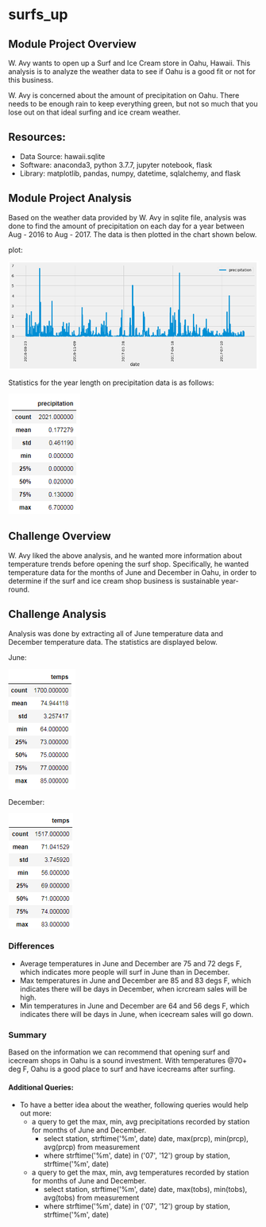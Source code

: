 # surfs_up

## Module Project Overview

W. Avy wants to open up a Surf and Ice Cream store in Oahu, Hawaii. This analysis is to analyze the weather data to see if Oahu is a good fit or not for this business.

W. Avy is concerned about the amount of precipitation on Oahu. There needs to be enough rain to keep everything green, but not so much that you lose out on that ideal surfing and ice cream weather.

## Resources:
  - Data Source: hawaii.sqlite
  - Software: anaconda3, python 3.7.7, jupyter notebook, flask
  - Library: matplotlib, pandas, numpy, datetime, sqlalchemy, and flask

## Module Project Analysis

Based on the weather data provided by W. Avy in sqlite file, analysis was done to find the amount of precipitation on each day for a year between Aug - 2016 to Aug - 2017. The data is then plotted in the chart shown below.

plot:

!["precipitation plot"](./Resources/precipitation_2016_2017_aug.png "Precipitation for yr 2016-2017")

Statistics for the year length on precipitation data is as follows:

!["precipitation stats"](./Resources/precipitation_2016_2017_aug_stat.png "Precipitation stats yr 2016-2017")

## Challenge Overview

W. Avy liked the above analysis, and he wanted more information about temperature trends before opening the surf shop. Specifically, he wanted temperature data for the months of June and December in Oahu, in order to determine if the surf and ice cream shop business is sustainable year-round.

## Challenge Analysis

Analysis was done by extracting all of June temperature data and December temperature data. The statistics are displayed below.

June:

!["June stats"](./Resources/challenge_june_temps.png "June stats")
 
December:

!["December stats"](./Resources/challenge_december_temps.png "December stats")

### Differences
  - Average temperatures in June and December are 75 and 72 degs F, which indicates more people will surf in June than in December.
  - Max temperatures in June and December are 85 and 83 degs F, which indicates there will be days in December, when icrcream sales will be high.
  - Min temperatures in June and December are 64 and 56 degs F, which indicates there will be days in June, when icecream sales will go down.

### Summary

Based on the information we can recommend that opening surf and icecream shops in Oahu is a sound investment. With temperatures @70+ deg F, Oahu is a good place to surf and have icecreams after surfing.

#### Additional Queries:
  - To have a better idea about the weather, following queries would help out more:
    - a query to get the max, min, avg precipitations recorded by station for months of June and December.
      - select station, strftime('%m', date) date, max(prcp), min(prcp), avg(prcp) from measurement 
      - where strftime('%m', date) in ('07', '12') group by station, strftime('%m', date)
    - a query to get the max, min, avg temperatures recorded by station for months of June and December.
      - select station, strftime('%m', date) date, max(tobs), min(tobs), avg(tobs) from measurement 
      - where strftime('%m', date) in ('07', '12') group by station, strftime('%m', date)
    
